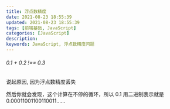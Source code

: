 ```yaml
---
title: 浮点数精度
date: 2021-08-23 18:55:39
updated: 2021-08-23 18:55:39
tags: [前端基础, JavaScript]
categories: [JavaScript]
description:
keywords: JavaScript, 浮点数精度问题
---
```


###### 0.1 + 0.2 !== 0.3

说起原因, 因为浮点数精度丢失

然后你就会发现，这个计算在不停的循环，所以 0.1 用二进制表示就是 0.00011001100110011……